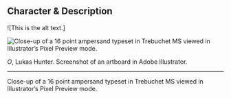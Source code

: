 ## Character & Description

![This is the alt text.]

![Close-up of a 16 point ampersand typeset in Trebuchet MS viewed in Illustrator’s Pixel Preview mode.](uppercase-and-jgagne.png)

*O*, Lukas Hunter. Screenshot of an artboard in Adobe Illustrator.

- - -

Close-up of a 16 point ampersand typeset in Trebuchet MS viewed in Illustrator’s Pixel Preview mode.
